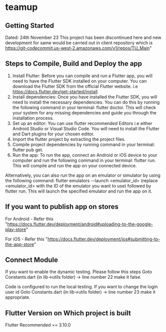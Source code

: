 # teamup

## Getting Started
Dated: 24th November 23
This project has been discontinued here and new development for same would be carried out in 
client repository which is 
https://git-codecommit.us-west-2.amazonaws.com/v1/repos/TU_Main"


## Steps to Compile, Build and Deploy the app 

1) Install Flutter: Before you can compile and run a Flutter app, you will need to have the Flutter SDK
installed on your computer. You can download the Flutter SDK from the official Flutter website. i.e
https://docs.flutter.dev/get-started/install
2) Install dependencies: Once you have installed the Flutter SDK, you will need to install the necessary 
dependencies. You can do this by running the following command in your terminal: flutter doctor. 
This will check your system for any missing dependencies and guide you through the installation process.
3) Set up an editor: You can use flutter recommended Editors i.e either Android 
Studio or Visual Studio Code. You will need to install the Flutter and Dart plugins for your chosen editor.
4) Import the flutter project by extracting the project files.
5) Compile project dependencies by running command in your terminal: flutter pub get.
6) Run the app: To run the app, connect an Android or iOS device to your computer and run the following command in your terminal: flutter run. This will compile and run the app on your connected device.

Alternatively, you can also run the app on an emulator or simulator by using the following command: flutter emulators --launch <emulator_id> 
(replace <emulator_id> with the ID of the emulator you want to use) followed by flutter run. 
This will launch the specified emulator and run the app on it.

## If you want to publish app on stores
For Android - Refer this "https://docs.flutter.dev/deployment/android#uploading-to-the-google-play-store"

For iOS - Refer this 
    "https://docs.flutter.dev/deployment/ios#submitting-to-the-app-store"

## Connect Module
If you want to enable the dynamic testing. Please follow this steps
Goto Constants.dart (in lib->utils folder) -> line number 22 make it false.

Code is configured to run the local testing. If you want to change the login user id
Goto Constants.dart (in lib->utils folder) -> line number 23 make it appropriate.

## Flutter Version on Which project is built
Flutter Recommended == 3.10.0
